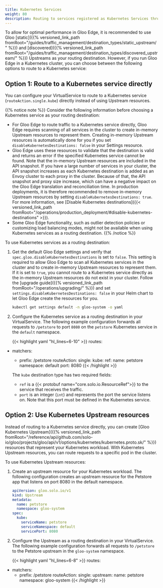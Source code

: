 ```yaml
---
title: Kubernetes Services
weight: 80
description: Routing to services registered as Kubernetes Services through the API
---
```


To allow for optimal performance in Gloo Edge, it is recommended to use Gloo [static]({{% versioned_link_path fromRoot="/guides/traffic_management/destination_types/static_upstream/" %}}) and [discovered]({{% versioned_link_path fromRoot="/guides/traffic_management/destination_types/discovered_upstream/" %}}) Upstreams as your routing destination. However, if you run Gloo Edge in a Kubernetes cluster, you can choose between the following options to route to a Kubernetes service: 

## Option 1: Route to a Kubernetes service directly

You can configure your VirtualService to route to a Kubernetes service (`routeAction.single.kube`) directly instead of using Upstream resources.

{{% notice note %}}
Consider the following information before choosing a Kubernetes service as your routing destination: 
- For Gloo Edge to route traffic to a Kubernetes service directly, Gloo Edge requires scanning of all services in the cluster to create in-memory Upstream resources to represent them. Creating in-memory Upstream resources is automatically done for you if you set `disableKubernetesDestinations: false` in your Settings resource. 
- Gloo Edge uses these resources to validate that the destination is valid and returns an error if the specified Kubernetes service cannot be found. Note that the in-memory Upstream resources are included in the API snapshot. If you have a large number of services in your cluster, the API snapshot increases as each Kubernetes destination is added as an Envoy cluster to each proxy in the cluster. Because of that, the API snapshot and proxy size increase, which can have a negative impact on the Gloo Edge translation and reconciliation time. In production deployments, it is therefore recommended to remove in-memory Upstream resources by setting `disableKubernetesDestinations: true`. For more information, see [Disable Kubernetes destinations]({{< versioned_link_path fromRoot="/operations/production_deployment/#disable-kubernetes-destinations" >}}). 
- Some Gloo Edge functionality, such as outlier detection policies or customizing load balancing modes, might not be available when using Kubernetes services as a routing destination. 
{{% /notice %}}

To use Kubernetes services as a routing destination: 

1. Get the default Gloo Edge settings and verify that `spec.gloo.disableKubernetesDestinations` is set to `false`. This setting is required to allow Gloo Edge to scan all Kubernetes services in the cluster and to create in-memory Upstream resources to represent them. If it is set to `true`, you cannot route to a Kubernetes service directly as the in-memory Upstream resources do not exist in your cluster. Follow the [upgrade guide]({{% versioned_link_path fromRoot="/operations/upgrading/" %}}) and set `settings.disableKubernetesDestinations: false` in your Helm chart to let Gloo Edge create the resources for you. 
   ```sh
   kubectl get settings default -n gloo-system -o yaml
   ```
2. Configure the Kubernetes service as a routing destination in your VirtualService. The following example configuration forwards all requests to `/petstore` to port `8080` on the `petstore` Kubernetes service in the `default` namespace.

   {{< highlight yaml "hl_lines=6-10" >}}
routes:
- matchers:
   - prefix: /petstore
  routeAction:
    single:
      kube:
        ref:
          name: petstore
          namespace: default
        port: 8080
   {{< /highlight >}}
  
   The `kube` destination type has two required fields:

   * `ref` is a {{< protobuf name="core.solo.io.ResourceRef">}} to the service that receives the traffic. 
   * `port` is an integer (`int`) and represents the port the service listens on. Note that this port must be defined in the Kubernetes service.
   

## Option 2: Use Kubernetes Upstream resources

Instead of routing to a Kubernetes service directly, you can create [Gloo Kubernetes Upstream]({{% versioned_link_path fromRoot="/reference/api/github.com/solo-io/gloo/projects/gloo/api/v1/options/kubernetes/kubernetes.proto.sk/" %}}) resources that represent your Kubernetes workload. With Kubernetes Upstream resources, you can route requests to a specific pod in the cluster. 

To use Kubernetes Upstream resources: 

1. Create an upstream resource for your Kubernetes workload. The following configuration creates an upstream resource for the Petstore app that listens on port 8080 in the default namespace. 
   ```yaml
   apiVersion: gloo.solo.io/v1
   kind: Upstream
   metadata:
     name: petstore
     namespace: gloo-system
   spec:
     kube:
       serviceName: petstore
       serviceNamespace: default
       servicePort: 8080
   ```
   
2. Configure the Upstream as a routing destination in your VirtualService. The following example configuration forwards all requests to `/petstore` to the Petstore upstream in the `gloo-system` namespace.

   {{< highlight yaml "hl_lines=6-8" >}}
routes:
- matchers:
   - prefix: /petstore
  routeAction:
    single:
      upstream:
        name: petstore
        namespace: gloo-system
   {{< /highlight >}}
